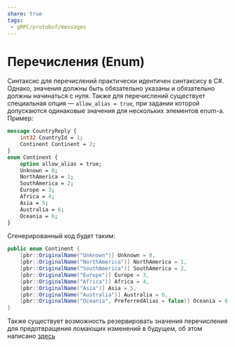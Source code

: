 ```yaml
---
share: true
tags:
 - gRPC/protobuf/messages
---
```

# Перечисления (Enum)
Синтаксис для перечислений практически идентичен синтаксису в C\#. Однако, значения должны быть обязательно указаны и обязательно должны начинаться с нуля.
Также для перечислений существует специальная опция — `allow_alias = true`, при задании которой допускаются одинаковые значения для нескольких элементов enum-а. Пример:
```protobuf
message CountryReply {
	int32 CountryId = 1;
	Continent Continent = 2;
}
enum Continent {
	option allow_alias = true;
	Unknown = 0;
	NorthAmerica = 1;
	SouthAmerica = 2;
	Europe = 3;
	Africa = 4;
	Asia = 5;
	Australia = 6;
	Oceania = 6;
}
```
Сгенерированный код будет таким:
```csharp
public enum Continent {
	[pbr::OriginalName("Unknown")] Unknown = 0,
	[pbr::OriginalName("NorthAmerica")] NorthAmerica = 1,
	[pbr::OriginalName("SouthAmerica")] SouthAmerica = 2,
	[pbr::OriginalName("Europe")] Europe = 3,
	[pbr::OriginalName("Africa")] Africa = 4,
	[pbr::OriginalName("Asia")] Asia = 5,
	[pbr::OriginalName("Australia")] Australia = 6,
	[pbr::OriginalName("Oceania", PreferredAlias = false)] Oceania = 6
}
```
Также существует возможность резервировать значения перечисления для предотвращения ломающих изменений в будущем, об этом написано [здесь](https://protobuf.dev/programming-guides/proto3/#reserved-values)
